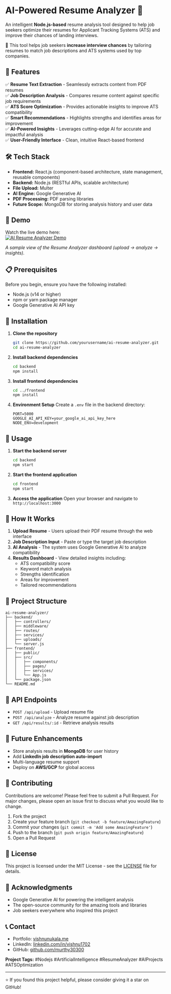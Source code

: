 # AI-Powered Resume Analyzer 🌟

An intelligent **Node.js-based** resume analysis tool designed to help job seekers optimize their resumes for Applicant Tracking Systems (ATS) and improve their chances of landing interviews.

📌 This tool helps job seekers **increase interview chances** by tailoring resumes to match job descriptions and ATS systems used by top companies.

## 🚀 Features

✅ **Resume Text Extraction** - Seamlessly extracts content from PDF resumes  
✅ **Job Description Analysis** - Compares resume content against specific job requirements  
✅ **ATS Score Optimization** - Provides actionable insights to improve ATS compatibility  
✅ **Smart Recommendations** - Highlights strengths and identifies areas for improvement  
✅ **AI-Powered Insights** - Leverages cutting-edge AI for accurate and impactful analysis  
✅ **User-Friendly Interface** - Clean, intuitive React-based frontend  

## 🛠️ Tech Stack

- **Frontend:** React.js (component-based architecture, state management, reusable components)  
- **Backend:** Node.js (RESTful APIs, scalable architecture)  
- **File Upload:** Multer  
- **AI Engine:** Google Generative AI  
- **PDF Processing:** PDF parsing libraries  
- **Future Scope:** MongoDB for storing analysis history and user data  

## 🎥 Demo


Watch the live demo here:  
[![AI Resume Analyzer Demo](https://img.shields.io/badge/▶%20Watch%20Demo-LinkedIn-blue)](https://www.linkedin.com/embed/feed/update/urn:li:ugcPost:7265647081271226368)

*A sample view of the Resume Analyzer dashboard (upload → analyze → insights).*  

## 📋 Prerequisites

Before you begin, ensure you have the following installed:  
- Node.js (v14 or higher)  
- npm or yarn package manager  
- Google Generative AI API key  

## 🔧 Installation

1. **Clone the repository**
   ```bash
   git clone https://github.com/yourusername/ai-resume-analyzer.git
   cd ai-resume-analyzer
   ```

2. **Install backend dependencies**
   ```bash
   cd backend
   npm install
   ```

3. **Install frontend dependencies**
   ```bash
   cd ../frontend
   npm install
   ```

4. **Environment Setup**
   Create a `.env` file in the backend directory:
   ```env
   PORT=5000
   GOOGLE_AI_API_KEY=your_google_ai_api_key_here
   NODE_ENV=development
   ```

## 🚀 Usage

1. **Start the backend server**
   ```bash
   cd backend
   npm start
   ```

2. **Start the frontend application**
   ```bash
   cd frontend
   npm start
   ```

3. **Access the application**
   Open your browser and navigate to `http://localhost:3000`

## 📖 How It Works

1. **Upload Resume** - Users upload their PDF resume through the web interface  
2. **Job Description Input** - Paste or type the target job description  
3. **AI Analysis** - The system uses Google Generative AI to analyze compatibility  
4. **Results Dashboard** - View detailed insights including:  
   - ATS compatibility score  
   - Keyword match analysis  
   - Strengths identification  
   - Areas for improvement  
   - Tailored recommendations  

## 📁 Project Structure

```
ai-resume-analyzer/
├── backend/
│   ├── controllers/
│   ├── middleware/
│   ├── routes/
│   ├── services/
│   ├── uploads/
│   └── server.js
├── frontend/
│   ├── public/
│   ├── src/
│   │   ├── components/
│   │   ├── pages/
│   │   ├── services/
│   │   └── App.js
│   └── package.json
└── README.md
```

## 🔑 API Endpoints

- `POST /api/upload` - Upload resume file  
- `POST /api/analyze` - Analyze resume against job description  
- `GET /api/results/:id` - Retrieve analysis results  

## 🔮 Future Enhancements

- Store analysis results in **MongoDB** for user history  
- Add **LinkedIn job description auto-import**  
- Multi-language resume support  
- Deploy on **AWS/GCP** for global access  

## 🤝 Contributing

Contributions are welcome! Please feel free to submit a Pull Request. For major changes, please open an issue first to discuss what you would like to change.

1. Fork the project  
2. Create your feature branch (`git checkout -b feature/AmazingFeature`)  
3. Commit your changes (`git commit -m 'Add some AmazingFeature'`)  
4. Push to the branch (`git push origin feature/AmazingFeature`)  
5. Open a Pull Request  

## 📝 License

This project is licensed under the MIT License - see the [LICENSE](LICENSE) file for details.

## 🙏 Acknowledgments

- Google Generative AI for powering the intelligent analysis  
- The open-source community for the amazing tools and libraries  
- Job seekers everywhere who inspired this project  

## 📞 Contact

- Portfolio: [vishnunukala.me](https://vishnunukala.me)  
- LinkedIn: [linkedin.com/in/vishnu1702](https://linkedin.com/in/vishnu1702)  
- GitHub: [github.com/murthy30300](https://github.com/murthy30300)  

**Project Tags:** #Nodejs #ArtificialIntelligence #ResumeAnalyzer #AIProjects #ATSOptimization  

---

⭐ If you found this project helpful, please consider giving it a star on GitHub!
